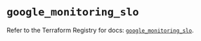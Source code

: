 # `google_monitoring_slo`

Refer to the Terraform Registry for docs: [`google_monitoring_slo`](https://registry.terraform.io/providers/hashicorp/google-beta/6.22.0/docs/resources/google_monitoring_slo).
